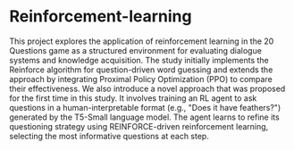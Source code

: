 # Reinforcement-learning
This project explores the application of reinforcement learning in the 20 Questions game as a structured environment for evaluating dialogue systems and knowledge acquisition. The study initially implements the Reinforce algorithm for question-driven word guessing and extends the approach by integrating Proximal Policy Optimization (PPO) to compare their effectiveness. We also introduce a novel approach that was proposed for the first time in this study. It involves training an RL agent to ask questions in a human-interpretable format (e.g., "Does it have feathers?") generated by the T5-Small language model. The agent learns to refine its questioning strategy using REINFORCE-driven reinforcement learning, selecting the most informative questions at each step.
